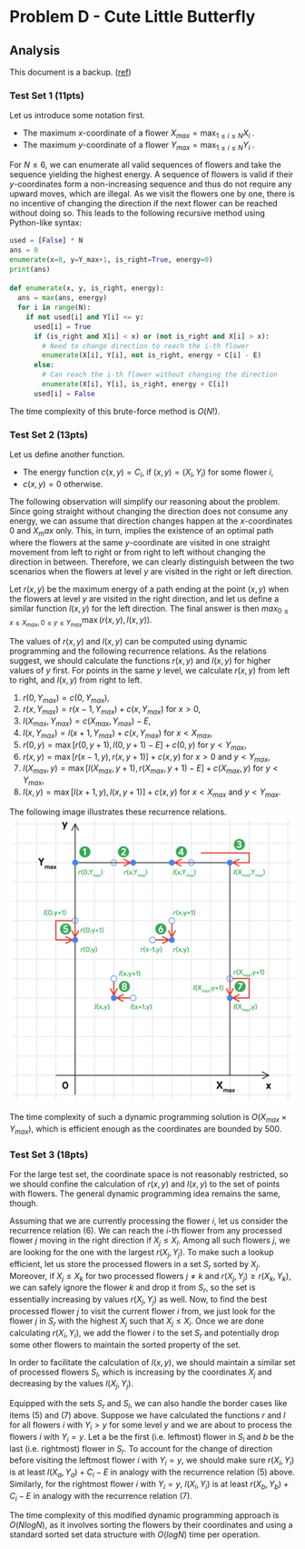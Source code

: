 # Problem D - Cute Little Butterfly

## Analysis

This document is a backup. ([ref](https://codingcompetitions.withgoogle.com/kickstart/round/00000000008cb2e1/0000000000c17b68))

### Test Set 1 (11pts)

Let us introduce some notation first.

  + The maximum $x$-coordinate of a flower $X_{max}=\max_{1 \leq i \leq N} X_i$ .
  + The maximum $y$-coordinate of a flower $Y_{max}=\max_{1 \leq i \leq N} Y_i$ .

For $N \leq 6$, we can enumerate all valid sequences of flowers and take the sequence yielding the highest energy. A sequence of flowers is valid if their $y$-coordinates form a non-increasing sequence and thus do not require any upward moves, which are illegal. As we visit the flowers one by one, there is no incentive of changing the direction if the next flower can be reached without doing so. This leads to the following recursive method using Python-like syntax:

```python
used = [False] * N
ans = 0
enumerate(x=0, y=Y_max+1, is_right=True, energy=0)
print(ans)

def enumerate(x, y, is_right, energy):
  ans = max(ans, energy)
  for i in range(N):
    if not used[i] and Y[i] <= y:
      used[i] = True
      if (is_right and X[i] < x) or (not is_right and X[i] > x):
        # Need to change direction to reach the i-th flower
        enumerate(X[i], Y[i], not is_right, energy + C[i] - E)
      else:
        # Can reach the i-th flower without changing the direction
        enumerate(X[i], Y[i], is_right, energy + C[i])
      used[i] = False
```

The time complexity of this brute-force method is $O(N!)$.


### Test Set 2 (13pts)

Let us define another function.

  + The energy function $c(x,y) = C_i$, if $(x,y)=(X_i,Y_i)$ for some flower $i$, 
  + $c(x,y) = 0$ otherwise.

The following observation will simplify our reasoning about the problem. Since going straight without changing the direction does not consume any energy, we can assume that direction changes happen at the $x$-coordinates $0$ and $X_max$ only. This, in turn, implies the existence of an optimal path where the flowers at the same $y$-coordinate are visited in one straight movement from left to right or from right to left without changing the direction in between. Therefore, we can clearly distinguish between the two scenarios when the flowers at level $y$ are visited in the right or left direction.

Let $r(x,y)$ be the maximum energy of a path ending at the point $(x,y)$ when the flowers at level $y$ are visited in the right direction, and let us define a similar function $l(x,y)$ for the left direction. The final answer is then $max_{0 \leq x \leq X_{max},0 \leq y \leq Y_{max}} \max(r(x,y),l(x,y)).$

The values of $r(x,y)$ and $l(x,y)$ can be computed using dynamic programming and the following recurrence relations. As the relations suggest, we should calculate the functions $r(x,y)$ and $l(x,y)$ for higher values of $y$ first. For points in the same $y$ level, we calculate $r(x,y)$ from left to right, and $l(x,y)$ from right to left.

1. $r(0,Y_{max})=c(0,Y_{max}),$
2. $r(x,Y_{max})=r(x−1,Y_{max})+c(x,Y_{max})$ for $x>0,$
3. $l(X_{max},Y_{max})=c(X_{max},Y_{max})−E,$
4. $l(x,Y_{max})=l(x+1,Y_{max})+c(x,Y_{max})$ for $x<X_{max},$
5. $r(0,y)=\max\left[r(0,y+1),l(0,y+1)−E\right]+c(0,y)$ for $y<Y_{max},$
6. $r(x,y)=\max\left[r(x−1,y),r(x,y+1)\right]+c(x,y)$ for $x>0$ and $y<Y_{max},$
7. $l(X_{max},y)=\max\left[l(X_{max},y+1),r(X_{max},y+1)−E\right]+c(X_{max},y)$ for $y<Y_{max},$
8. $l(x,y)=\max\left[l(x+1,y),l(x,y+1)\right]+c(x,y)$ for $x<X_{max}$ and $y<Y_{max}.$

The following image illustrates these recurrence relations.
![Illustration of the recurrence relations.](analysis_test_set_2_updated.png)

The time complexity of such a dynamic programming solution is $O(X_{max} \times Y_{max}),$ which is efficient enough as the coordinates are bounded by $500.$


### Test Set 3 (18pts)

For the large test set, the coordinate space is not reasonably restricted, so we should confine the calculation of $r(x,y)$ and $l(x,y)$ to the set of points with flowers. The general dynamic programming idea remains the same, though.

Assuming that we are currently processing the flower $i$, let us consider the recurrence relation (6). We can reach the $i$-th flower from any processed flower $j$ moving in the right direction if $X_j \leq X_i$. Among all such flowers $j$, we are looking for the one with the largest $r(X_j,Y_j)$. To make such a lookup efficient, let us store the processed flowers in a set $S_r$ sorted by $X_j$. Moreover, if $X_j \leq X_k$ for two processed flowers $j \neq k$ and $r(X_j,Y_j) \geq r(X_k,Y_k)$, we can safely ignore the flower $k$ and drop it from $S_r$, so the set is essentially increasing by values $r(X_j,Y_j)$ as well. Now, to find the best processed flower $j$ to visit the current flower $i$ from, we just look for the flower $j$ in $S_r$ with the highest $X_j$ such that $X_j \leq X_i$. Once we are done calculating $r(X_i,Y_i)$, we add the flower $i$ to the set $S_r$ and potentially drop some other flowers to maintain the sorted property of the set.

In order to facilitate the calculation of $l(x,y)$, we should maintain a similar set of processed flowers $S_l$, which is increasing by the coordinates $X_j$ and decreasing by the values $l(X_j,Y_j).$

Equipped with the sets $S_r$ and $S_l$, we can also handle the border cases like items (5) and (7) above. Suppose we have calculated the functions $r$ and $l$ for all flowers $i$ with $Y_i>y$ for some level $y$ and we are about to process the flowers $i$ with $Y_i=y$. Let a be the first (i.e. leftmost) flower in $S_l$ and $b$ be the last (i.e. rightmost) flower in $S_r$. To account for the change of direction before visiting the leftmost flower $i$ with $Y_i=y$, we should make sure $r(X_i,Y_i)$ is at least $l(X_a,Y_a)+C_i−E$ in analogy with the recurrence relation (5) above. Similarly, for the rightmost flower $i$ with $Y_i=y$, $l(X_i,Y_i)$ is at least $r(X_b,Y_b)+C_i−E$ in analogy with the recurrence relation (7).

The time complexity of this modified dynamic programming approach is $O(NlogN)$, as it involves sorting the flowers by their coordinates and using a standard sorted set data structure with $O(logN)$ time per operation. 